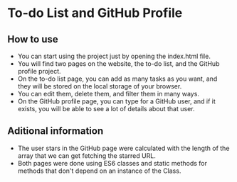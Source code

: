 # To-do List and GitHub Profile

## How to use

* You can start using the project just by opening the index.html file. 
* You will find two pages on the website, the to-do list, and the GitHub profile project.
* On the to-do list page, you can add as many tasks as you want, and they will be stored on the local storage of your browser. 
* You can edit them, delete them, and filter them in many ways.
* On the GitHub profile page, you can type for a GitHub user, and if it exists, you will be able to see a lot of details about that user.

## Aditional information

* The user stars in the GitHub page were calculated with the length of the array that we can get fetching the starred URL.
* Both pages were done using ES6 classes and static methods for methods that don't depend on an instance of the Class.
